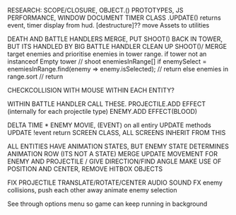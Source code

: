 RESEARCH: SCOPE/CLOSURE,  OBJECT.() PROTOTYPES, JS PERFORMANCE, WINDOW DOCUMENT
TIMER CLASS .UPDATE() returns event, timer display from hud.  [destructure]??
move Assets to utilities

DEATH AND BATTLE HANDLERS MERGE, PUT SHOOT() BACK IN TOWER, BUT ITS HANDLED BY BIG BATTLE HANDLER
CLEAN UP SHOOT()/ MERGE target enemies and prioritise enemies in tower range.
if tower not an instanceof Empty tower // shoot
enemiesInRange[]
if enemySelect = enemiesInRange.find(enemy => enemy.isSelected); // return
else enemies in range.sort // return

CHECKCOLLISION WITH MOUSE WITHIN EACH ENTITY?

WITHIN BATTLE HANDLER CALL THESE.
PROJECTILE.ADD EFFECT (internally for each projectile type)  ENEMY.ADD EFFECT(BLOOD)

DELTA TIME * ENEMY MOVIE, (EVENT) on all entiry UPDATE methods UPDATE !event return
SCREEN CLASS, ALL SCREENS INHERIT FROM THIS  

ALL ENTITIES HAVE ANIMATION STATES, BUT ENEMY STATE DETERMINES ANIMATION ROW (ITS NOT A STATE)
MERGE UPDATE MOVEMENT FOR ENEMY AND PROJECTILE / GIVE DIRECTION/FIND ANGLE
MAKE USE OF POSITION AND CENTER, REMOVE HITBOX OBJECTS

FIX PROJECTILE TRANSLATE/ROTATE/CENTER
AUDIO SOUND FX
enemy collisions, push each other away
animate enemy selection

See through options menu so game can keep running in background 


<script defer src .js> tells the browswer to run js after HTML is done. 
window.onload vs window.addevent listener("load)

towers.find(tower => {
	if tower === isSelectedObject
	tower = newTower. 
})

PUT SWITCH MUSIC BACK INTO SWITCH SCREEN

